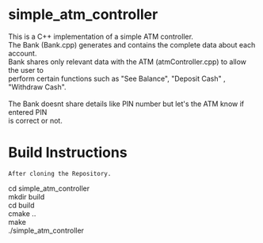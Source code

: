 # simple_atm_controller
This is a C++ implementation of a simple ATM controller.<br/>
The Bank (Bank.cpp) generates and contains the complete data about each account.<br/>
Bank shares only relevant data with the ATM (atmController.cpp) to allow the user to<br/>
perform certain functions such as "See Balance", "Deposit Cash" , "Withdraw Cash".<br/>
<br/>
The Bank doesnt share details like PIN number but let's the ATM know if entered PIN<br/>
is correct or not. 
<br/>

# Build Instructions
	After cloning the Repository.
  cd simple_atm_controller<br/>
	mkdir build<br/>
	cd build<br/>
	cmake ..<br/>
	make<br/>
	./simple_atm_controller<br/>


